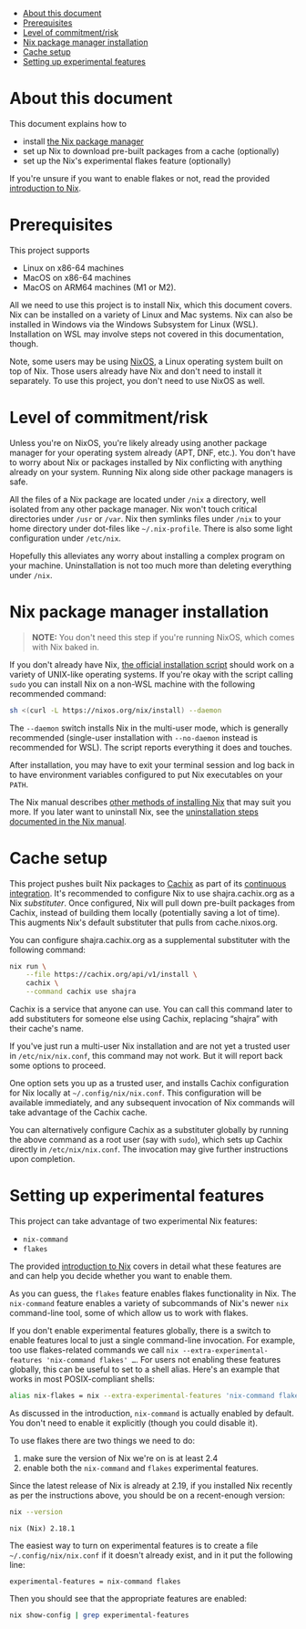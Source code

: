 - [About this document](#sec-1)
- [Prerequisites](#sec-2)
- [Level of commitment/risk](#sec-3)
- [Nix package manager installation](#sec-4)
- [Cache setup](#sec-5)
- [Setting up experimental features](#sec-6)


# About this document<a id="sec-1"></a>

This document explains how to

-   install [the Nix package manager](https://nixos.org/nix)
-   set up Nix to download pre-built packages from a cache (optionally)
-   set up the Nix's experimental flakes feature (optionally)

If you're unsure if you want to enable flakes or not, read the provided [introduction to Nix](nix-introduction.md).

# Prerequisites<a id="sec-2"></a>

This project supports

-   Linux on x86-64 machines
-   MacOS on x86-64 machines
-   MacOS on ARM64 machines (M1 or M2).

All we need to use this project is to install Nix, which this document covers. Nix can be installed on a variety of Linux and Mac systems. Nix can also be installed in Windows via the Windows Subsystem for Linux (WSL). Installation on WSL may involve steps not covered in this documentation, though.

Note, some users may be using [NixOS](https://nixos.org), a Linux operating system built on top of Nix. Those users already have Nix and don't need to install it separately. To use this project, you don't need to use NixOS as well.

# Level of commitment/risk<a id="sec-3"></a>

Unless you're on NixOS, you're likely already using another package manager for your operating system already (APT, DNF, etc.). You don't have to worry about Nix or packages installed by Nix conflicting with anything already on your system. Running Nix along side other package managers is safe.

All the files of a Nix package are located under `/nix` a directory, well isolated from any other package manager. Nix won't touch critical directories under `/usr` or `/var`. Nix then symlinks files under `/nix` to your home directory under dot-files like `~/.nix-profile`. There is also some light configuration under `/etc/nix`.

Hopefully this alleviates any worry about installing a complex program on your machine. Uninstallation is not too much more than deleting everything under `/nix`.

# Nix package manager installation<a id="sec-4"></a>

> **<span class="underline">NOTE:</span>** You don't need this step if you're running NixOS, which comes with Nix baked in.

If you don't already have Nix, [the official installation script](https://nixos.org/download.html#download-nix) should work on a variety of UNIX-like operating systems. If you're okay with the script calling `sudo` you can install Nix on a non-WSL machine with the following recommended command:

```bash
sh <(curl -L https://nixos.org/nix/install) --daemon
```

The `--daemon` switch installs Nix in the multi-user mode, which is generally recommended (single-user installation with `--no-daemon` instead is recommended for WSL). The script reports everything it does and touches.

After installation, you may have to exit your terminal session and log back in to have environment variables configured to put Nix executables on your `PATH`.

The Nix manual describes [other methods of installing Nix](https://nixos.org/manual/nix/stable/installation/installation.html) that may suit you more. If you later want to uninstall Nix, see the [uninstallation steps documented in the Nix manual](https://nixos.org/manual/nix/stable/installation/installing-binary.html#uninstalling).

# Cache setup<a id="sec-5"></a>

This project pushes built Nix packages to [Cachix](https://cachix.org) as part of its [continuous integration](https://github.com/shajra/nix-project/actions). It's recommended to configure Nix to use shajra.cachix.org as a Nix *substituter*. Once configured, Nix will pull down pre-built packages from Cachix, instead of building them locally (potentially saving a lot of time). This augments Nix's default substituter that pulls from cache.nixos.org.

You can configure shajra.cachix.org as a supplemental substituter with the following command:

```sh
nix run \
    --file https://cachix.org/api/v1/install \
    cachix \
    --command cachix use shajra
```

Cachix is a service that anyone can use. You can call this command later to add substituters for someone else using Cachix, replacing “shajra” with their cache's name.

If you've just run a multi-user Nix installation and are not yet a trusted user in `/etc/nix/nix.conf`, this command may not work. But it will report back some options to proceed.

One option sets you up as a trusted user, and installs Cachix configuration for Nix locally at `~/.config/nix/nix.conf`. This configuration will be available immediately, and any subsequent invocation of Nix commands will take advantage of the Cachix cache.

You can alternatively configure Cachix as a substituter globally by running the above command as a root user (say with `sudo`), which sets up Cachix directly in `/etc/nix/nix.conf`. The invocation may give further instructions upon completion.

# Setting up experimental features<a id="sec-6"></a>

This project can take advantage of two experimental Nix features:

-   `nix-command`
-   `flakes`

The provided [introduction to Nix](nix-introduction.md) covers in detail what these features are and can help you decide whether you want to enable them.

As you can guess, the `flakes` feature enables flakes functionality in Nix. The `nix-command` feature enables a variety of subcommands of Nix's newer `nix` command-line tool, some of which allow us to work with flakes.

If you don't enable experimental features globally, there is a switch to enable features local to just a single command-line invocation. For example, too use flakes-related commands we call `nix --extra-experimental-features 'nix-command flakes' …`. For users not enabling these features globally, this can be useful to set to a shell alias. Here's an example that works in most POSIX-compliant shells:

```sh
alias nix-flakes = nix --extra-experimental-features 'nix-command flakes'
```

As discussed in the introduction, `nix-command` is actually enabled by default. You don't need to enable it explicitly (though you could disable it).

To use flakes there are two things we need to do:

1.  make sure the version of Nix we're on is at least 2.4
2.  enable both the `nix-command` and `flakes` experimental features.

Since the latest release of Nix is already at 2.19, if you installed Nix recently as per the instructions above, you should be on a recent-enough version:

```sh
nix --version
```

    nix (Nix) 2.18.1

The easiest way to turn on experimental features is to create a file `~/.config/nix/nix.conf` if it doesn't already exist, and in it put the following line:

```text
experimental-features = nix-command flakes
```

Then you should see that the appropriate features are enabled:

```sh
nix show-config | grep experimental-features
```
